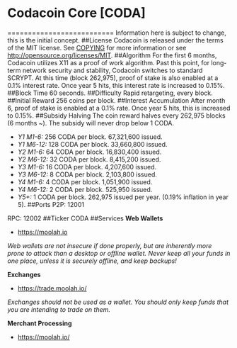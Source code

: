 # Codacoin Core [CODA]
==========================
Information here is subject to change, this is the initial concept.
##License
Codacoin is released under the terms of the MIT license. See [COPYING](COPYING) 
for more information or see http://opensource.org/licenses/MIT.
##Algorithm
For the first 6 months, Codacoin utilizes X11 as a proof of work algorithm. Past this point, for long-term network security and stability, Codacoin switches to standard SCRYPT. At this time (block 262,975), proof of stake is also enabled at a 0.1% interest rate. Once year 5 hits, this interest rate is increased to 0.15%.
##Block Time
60 seconds.
##Difficulty
Rapid retargeting, every block.
##Initial Reward
256 coins per block.
##Interest Accumulation
After month 6, proof of stake is enabled at a 0.1% rate. Once year 5 hits, this is increased to 0.15%.
##Subsidy Halving
The coin reward halves every 262,975 blocks (6 months ~). The subsidy will never drop below 1 CODA.

* *Y1 M1-6:* 256 CODA per block. 67,321,600 issued.
* *Y1 M6-12:* 128 CODA per block. 33,660,800 issued.
* *Y2 M1-6:* 64 CODA per block. 16,830,400 issued.
* *Y2 M6-12:* 32 CODA per block. 8,415,200 issued.
* *Y3 M1-6:* 16 CODA per block. 4,207,600 issued.
* *Y3 M6-12:* 8 CODA per block. 2,103,800 issued.
* *Y4 M1-6:* 4 CODA per block. 1,051,900 issued.
* *Y4 M6-12:* 2 CODA per block. 525,950 issued.
* *Y5+:* 1 CODA per block. 262,975 issued per year. (0.19% inflation in year 5).
##Ports
P2P: 12001

RPC: 12002
##Ticker
CODA
##Services
**Web Wallets**

* https://moolah.io

*Web wallets are not insecure if done properly, but are inherently more prone to attack than a desktop or offline wallet. Never keep all your funds in one place, unless it is securely offline, and keep backups!*

**Exchanges**

* https://trade.moolah.io/

*Exchanges should not be used as a wallet. You should only keep funds that you are intending to trade on them.*

**Merchant Processing**

* https://moolah.io/
